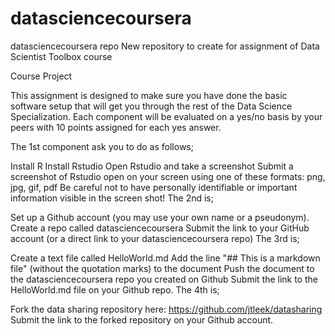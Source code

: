 # datasciencecoursera
datasciencecoursera repo
New repository to create for assignment of Data Scientist Toolbox course

Course Project

This assignment is designed to make sure you have done the basic software setup that will get you through the rest of the Data Science Specialization. Each component will be evaluated on a yes/no basis by your peers with 10 points assigned for each yes answer.

The 1st component ask you to do as follows;

Install R
Install Rstudio
Open Rstudio and take a screenshot
Submit a screenshot of Rstudio open on your screen using one of these formats: png, jpg, gif, pdf
Be careful not to have personally identifiable or important information visible in the screen shot!
The 2nd is;

Set up a Github account (you may use your own name or a pseudonym).
Create a repo called datasciencecoursera
Submit the link to your GitHub account (or a direct link to your datasciencecoursera repo)
The 3rd is;

Create a text file called HelloWorld.md
Add the line "## This is a markdown file" (without the quotation marks) to the document
Push the document to the datasciencecoursera repo you created on Github
Submit the link to the HelloWorld.md file on your Github repo.
The 4th is;

Fork the data sharing repository here: https://github.com/jtleek/datasharing
Submit the link to the forked repository on your Github account.

